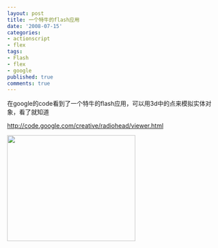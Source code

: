 ```yaml
---
layout: post
title: 一个特牛的flash应用
date: '2008-07-15'
categories:
- actionscript
- flex
tags:
- Flash
- flex
- google
published: true
comments: true
---
```

<p>在google的code看到了一个特牛的flash应用，可以用3d中的点来模拟实体对象，看了就知道</p>

<p><a href="http://code.google.com/creative/radiohead/viewer.html" target="_blank">http://code.google.com/creative/radiohead/viewer.html</a></p>

<p><img class="alignnone size-medium wp-image-176" title="kyjfpjz5ocfftu55o" src="{{urls.media}}/2008/07/kyjfpjz5ocfftu55o-300x248.jpg" alt="" width="300" height="248" /></p>
